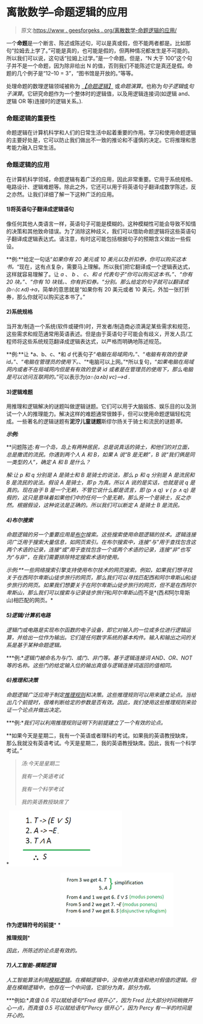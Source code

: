 # 离散数学–命题逻辑的应用

> 原文:[https://www . geesforgeks . org/离散数学-命题逻辑的应用/](https://www.geeksforgeeks.org/discrete-mathematics-applications-of-propositional-logic/)

一个**命题**是一个断言、陈述或陈述句，可以是真或假，但不能两者都是。比如那句“拉姆去上学了。”可能是真的，也可能是假的，但两种情况都发生是不可能的。所以我们可以说，这句话“拉姆上过学。”是一个命题。但是，“N 大于 100”这个句子并不是一个命题，因为除非给出 N 的值，否则我们不能陈述它是真还是假。命题的几个例子是“12–10 = 3”，“图书馆是开放的。”等等。

处理命题的数理逻辑领域被称为 [*【命题逻辑】*](https://www.geeksforgeeks.org/proposition-logic/) 或*命题演算*。也称为*句子逻辑*或*句子演算*。它研究命题作为一个整体时的逻辑值，以及用逻辑连接词(如逻辑 and、逻辑 OR 等)连接时的逻辑关系。).

### 命题逻辑的重要性

命题逻辑在计算机科学和人们的日常生活中起着重要的作用。学习和使用命题逻辑的主要好处是，它可以防止我们做出不一致的推论和不谨慎的决定。它将推理和思考能力融入日常生活。

### 命题逻辑的应用

在计算机科学领域，命题逻辑有着广泛的应用，因此非常重要。它用于系统规格、电路设计、逻辑难题等。除此之外，它还可以用于将英语句子翻译成数学陈述，反之亦然。让我们详细了解一下这种广泛的应用。

#### 1)将英语句子翻译成逻辑语句

像任何其他人类语言一样，英语句子可能是模糊的。这种模糊性可能会导致不知情的决策和其他致命错误。为了消除这种歧义，我们可以借助命题逻辑将这些英语句子翻译成逻辑表达式。请注意，有时这可能包括根据句子的预期含义做出一些假设。

**例:**给定一句话“*如果你有 20 美元或 10 美元以及折扣券，你可以购买这本书。*“现在，这有点复杂，需要马上理解。所以我们把它翻译成一个逻辑表达式，这样就容易理解了。让 *a* 、 *b* 、 *c、*和 *d* 代表句子“*你可以购买这本书。*”、“*你有 20 块。*”、“*你有 10 块钱。*、*你有折扣券。*“分别。那么给定的句子就可以翻译成*(b∩(c∧d)->a*，简单的意思就是“如果你有 20 美元或者 10 美元，外加一张打折券，那么你就可以购买这本书了。”

#### 2)系统规格

当开发/制造一个系统(软件或硬件)时，开发者/制造商必须满足某些需求和规范，这些需求和规范通常用英语表述。但是由于英语句子可能会有歧义，开发人员/工程师将这些系统规范翻译成逻辑表达式，以严格而明确地陈述规范。

**例:**让 *a、b、c、*和 *d* 代表句子“*电脑在局域网内。*”、“*电脑有有效的登录 id。*”、“*电脑在管理员的使用下。*、“*电脑可以上网。”*所以复句，“*如果电脑在局域网内或者不在局域网内但是有有效的登录 id 或者是在管理员的使用下，那么电脑是可以访问互联网的。*”可以表示为(*a∩(a∧b)∨c)—>d .*

#### 3)逻辑难题

用推理和逻辑解决的谜题叫做逻辑谜题。它们可以用于大脑锻炼、娱乐目的以及测试一个人的推理能力。解决这样的难题通常很棘手，但可以使用命题逻辑轻松完成。一些著名的逻辑谜题有**泥泞儿童谜题**斯缪尔扬关于骑士和流民的谜题*等。*

***示例:***

**问题陈述:*有一个岛，岛上有两种居民，总是说真话的骑士，和他们的对立面，总是撒谎的流民。你遇到两个人 A 和 B，如果 A 说“B 是无赖”，B 说“我们俩是同一类型的人”，确定 A 和 B 是什么？*

**解*:让 *p* 和 *q* 分别是 *A* 是骑士和 *B* 是骑士的说法，那么 *p* 和 *q* 分别是 *A* 是流民和 *B* 是流民的说法。假设 *A* 是骑士，即 *p* 为真。所以 *A* 说的是实话，也就是说 *q* 是真的。现在由于 *B* 是一个无赖，不管它说什么都是谎言，即 *(p ∧ q) ∨ ( p ∧ q)* 是假的，这只是意味着如果他们中的任何一个是无赖，那么另一个是骑士，反之亦然。根据假设，这种说法是正确的。所以我们可以断定 *A* 是骑士 *B* 是流民。*

#### *4)布尔搜索*

*命题逻辑的另一个重要应用是[布尔](https://www.geeksforgeeks.org/properties-of-boolean-algebra/)搜索。这些搜索使用命题逻辑的技术。逻辑连接词广泛用于搜索大量信息，如网页索引。在布尔搜索中，连接“与”用于查找包含这两个术语的记录，连接“或”用于查找包含一个或两个术语的记录，连接“非”也写为“与非”，在我们需要排除特定搜索术语时使用。*

***示例:**一些网络搜索引擎支持使用布尔技术的网页搜索。例如，如果我们想寻找关于在西阿尔卑斯山徒步旅行的网页，那么我们可以寻找匹配西*和*阿尔卑斯山*和*徒步旅行的网页。如果我们想要关于在阿尔卑斯山徒步旅行的网页，但不是在西阿尔卑斯山，那么我们可以搜索与记录徒步旅行*和*阿尔卑斯山*而不是*(西*和*阿尔卑斯山)相匹配的网页。*

#### *5)逻辑/计算机电路*

*逻辑门或电路是实现布尔函数的电子设备，即它对输入的一位或多位进行逻辑运算，并给出一位作为输出。它们是任何数字系统的基本构件。输入和输出之间的关系是基于某种命题逻辑。*

***例:**逻辑门被命名为与门、或门、非门等。基于逻辑连接词 AND、OR、NOT 等的名称。这些门的给定输入位的输出真值与逻辑连接词返回的值相同。*

#### *6)推理和决策*

*命题逻辑广泛应用于制定[推理规则](https://www.geeksforgeeks.org/mathematical-logic-rules-inference/)和决策。这些推理规则可以用来建立论点。当给出几个前提时，很难判断给定的参数是否有效。因此，我们使用这些推理规则来验证一个论点并做出决定。*

***例:**我们可以利用推理规则证明下列前提建立了一个有效的论点。*

**如果今天是星期二，我有一个英语或者理科的考试。如果我的英语教授缺席，那么我就没有英语考试。今天是星期二，我的英语教授缺席。因此，我有一个科学考试。*”*

> *汤:今天是星期二*
> 
> *我有一个英语考试*
> 
> *我有一个科学考试*
> 
> *我的英语教授缺席了*

*![](img/1c022cccccff4eb8add03e0e214bcd13.png)

**作为逻辑符号的前提*** *![Rules of Inference](img/8b9756536d491a19614b6ba5acc2bd30.png)

**推理规则*** 

*因此，所陈述的论点是有效的。*

#### *7)人工智能-模糊逻辑*

*人工智能算法利用[模糊逻辑](https://www.geeksforgeeks.org/fuzzy-logic-introduction/)。在模糊逻辑中，没有绝对真值和绝对假值的逻辑。但是在模糊逻辑中，也存在一个中间值，它部分为真，部分为假。*

***例如:**真值 0.6 可以赋给语句“Fred 很开心”，因为 Fred 比大部分时间稍微开心一点，而真值 0.5 可以赋给语句“Percy 很开心”，因为 Percy 有一半的时间是开心的。*
